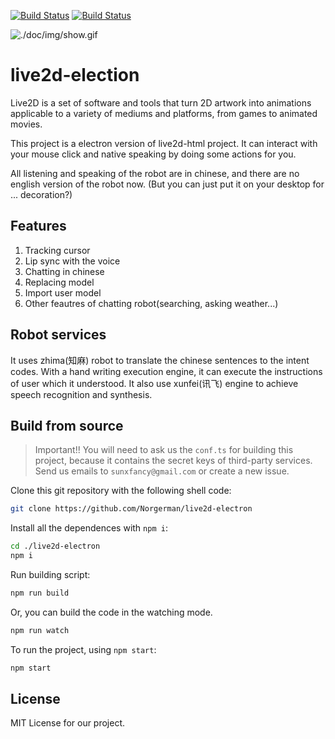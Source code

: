 [![Build Status](https://travis-ci.org/Norgerman/live2d-electron.svg?branch=master)](https://travis-ci.org/Norgerman/live2d-electron)
[![Build Status](https://ci.appveyor.com/api/projects/status/github/Norgerman/live2d-electron?svg=true)](https://ci.appveyor.com/project/Norgerman/live2d-electron)


![./doc/img/show.gif](./doc/img/show.gif)


# live2d-election

Live2D is a set of software and tools that turn 2D artwork into animations applicable to a variety of mediums and platforms, from games to animated movies.

This project is a electron version of live2d-html project. It can interact with your mouse click and native speaking by doing some actions for you.

All listening and speaking of the robot are in chinese, and there are no english version of the robot now. (But you can just put it on your desktop for ... decoration?)

## Features

1. Tracking cursor
2. Lip sync with the voice
3. Chatting in chinese
4. Replacing model
5. Import user model
6. Other feautres of chatting robot(searching, asking weather...)

## Robot services

It uses zhima(知麻) robot to translate the chinese sentences to the intent codes. With a hand writing execution engine, it can execute the instructions of user which it understood. It also use xunfei(讯飞) engine to achieve speech recognition and synthesis. 


## Build from source

> Important!! You will need to ask us the `conf.ts` for building this project, 
> because it contains the secret keys of third-party services. Send us emails to 
> `sunxfancy@gmail.com` or create a new issue.

Clone this git repository with the following shell code:

```sh
git clone https://github.com/Norgerman/live2d-electron
```

Install all the dependences with `npm i`:

```sh
cd ./live2d-electron
npm i
```

Run building script:

```sh
npm run build
```

Or, you can build the code in the watching mode.

```sh
npm run watch
```

To run the project, using `npm start`:

```sh
npm start
```

## License

MIT License for our project.
